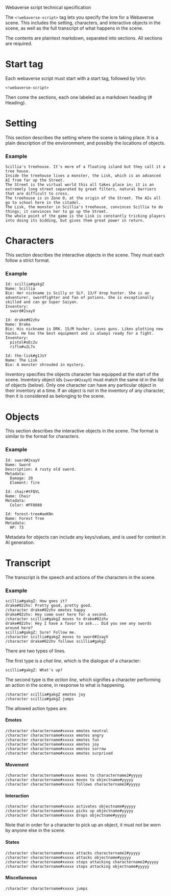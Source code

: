 Webaverse script technical specification

The `<!webaverse-script>` tag lets you specify the lore for a Webaverse scene. This includes the setting, characters, and interactive objects in the scene, as well as the full transcript of what happens in the scene.

The contents are plaintext markdown, separated into sections. All sections are required.

# Start tag

Each webaverse script must start with a start tag, followed by \n\n:

```
<!webaverse-script>

```

Then come the sections, each one labeled as a markdown heading (# Heading).

# Setting

This section describes the setting where the scene is taking place. It is a plain description of the envioronment, and possibly the locations of objects.

### Example

```
Scillia's treehouse. It's more of a floating island but they call it a tree house.
Inside the treehouse lives a monster, the Lisk, which is an advanced AI from far up the Street.
The Street is the virtual world this all takes place in; it is an extremely long street separated by great filters, natural barriers that are difficult to cross.
The treehouse is in Zone 0, at the origin of the Street. The AIs all go to school here in the citadel.
The Lisk, the monster in Scillia's treehouse, convinces Scillia to do things; it convinces her to go up the Street.
The whole point of the game is the Lisk is constantly tricking players into doing its bidding, but gives them great power in return.
```

# Characters

This section describes the interactive objects in the scene. They must each follow a strict format.

### Example

```
Id: scillia#gakgZ
Name: Scillia
Bio: Her nickname is Scilly or SLY. 13/F drop hunter. She is an adventurer, swordfighter and fan of potions. She is exceptionally skilled and can go Super Saiyan.
Inventory:
  sword#2xayV

Id: drake#02zhv
Name: Drake
Bio: His nickname is DRK. 15/M hacker. Loves guns. Likes plotting new hacks. He has the best equipment and is always ready for a fight.
Inventory:
  pistol#oEc2u
  rifle#u2L7x

Id: the-lisk#g1JsY
Name: The Lisk
Bio: A monster shrouded in mystery.
```

Inventory specifies the objects character has equipped at the start of the scene. Inventory object ids (`sword#2xayV`) must match the same id in the list of objects (below). Only one character can have any particular object in their inventory at a time. If an object is not in the inventory of any character, then it is considered as belonging to the scene.

# Objects

This section describes the interactive objects in the scene. The format is similar to the format for characters.

### Example

```
Id: sword#2xayV
Name: Sword
Description: A rusty old sword.
Metadata:
  Damage: 20
  Element: fire

Id: chair#tFQVL
Name: Chair
Metadata:
  Color: #FF8080

Id: forest-tree#aeKNn
Name: Forest Tree
Metadata:
  HP: 73
```

Metadata for objects can include any keys/values, and is used for context in AI generation.

# Transcript

The transcript is the speech and actions of the characters in the scene.

### Example

```
scillia#gakgZ: How goes it?
drake#02zhv: Pretty good, pretty good.
/character drake#02zhv emotes happy
drake#02zhv: Hey come over here for a second.
/character scillia#gakgZ moves to drake#02zhv
drake#02zhv: Hey I have a favor to ask... Did you see any swords around here?
scillia#gakgZ: Sure! Follow me.
/character scillia#gakgZ moves to sword#2xayV
/character drake#02zhv follows scillia#gakgZ
```

There are two types of lines.

The first type is a _chat line_, which is the dialogue of a character:

```
scillia#gakgZ: What's up?
```

The second type is the _action line_, which signifies a character performing an action in the scene, in response to what is happening.

```
/character scillia#gakgZ emotes joy
/character scillia#gakgZ jumps
```

The allowed action types are:

#### Emotes

```
/character charactername#xxxxx emotes neutral
/character charactername#xxxxx emotes angry
/character charactername#xxxxx emotes fun
/character charactername#xxxxx emotes joy
/character charactername#xxxxx emotes sorrow
/character charactername#xxxxx emotes surprised
```

#### Movement

```
/character charactername#xxxxx moves to charactername2#yyyyy
/character charactername#xxxxx moves to objectname#yyyyy
/character charactername#xxxxx follows charactername2#yyyyy
```

#### Interaction

```
/character charactername#xxxxx activates objectname#yyyyy
/character charactername#xxxxx picks up objectname#yyyyy
/character charactername#xxxxx drops objectname#yyyyy
```

Note that in order for a character to pick up an object, it must not be worn by anyone else in the scene.

#### States

```
/character charactername#xxxxx attacks charactername2#yyyyy
/character charactername#xxxxx attacks objectname#yyyyy
/character charactername#xxxxx stops attacking charactername2#yyyyy
/character charactername#xxxxx stops attacking objectname#yyyyy
```

#### Miscellaneous

```
/character charactername#xxxxx jumps
```